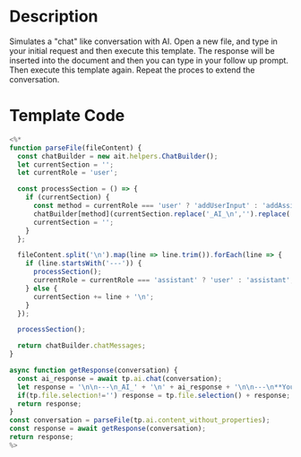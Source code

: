 # Description

Simulates a "chat" like conversation with AI. Open a new file, and type in your initial request and then execute this template. The response will be inserted into the document and then you can type in your follow up prompt. Then execute this template again. Repeat the proces to extend the conversation.

# Template Code

```javascript
<%*
function parseFile(fileContent) {
  const chatBuilder = new ait.helpers.ChatBuilder();
  let currentSection = '';
  let currentRole = 'user';

  const processSection = () => {
    if (currentSection) {
      const method = currentRole === 'user' ? 'addUserInput' : 'addAssistantReply';
      chatBuilder[method](currentSection.replace('_AI_\n','').replace('**You**\n',''));
      currentSection = '';
    }
  };

  fileContent.split('\n').map(line => line.trim()).forEach(line => {
    if (line.startsWith('---')) {
      processSection();
      currentRole = currentRole === 'assistant' ? 'user' : 'assistant';
    } else {
      currentSection += line + '\n';
    }
  });

  processSection();

  return chatBuilder.chatMessages;
}

async function getResponse(conversation) {
  const ai_response = await tp.ai.chat(conversation);
  let response = '\n\n---\n_AI_' + '\n' + ai_response + '\n\n---\n**You**\n';
  if(tp.file.selection!='') response = tp.file.selection() + response;
  return response;
}
const conversation = parseFile(tp.ai.content_without_properties);
const response = await getResponse(conversation);
return response;
%>
```
